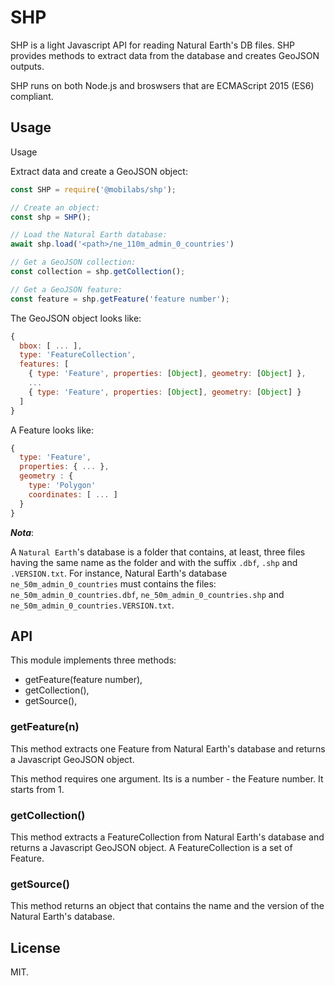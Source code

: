 # SHP

SHP is a light Javascript API for reading Natural Earth's DB files. SHP provides methods to extract data from the database and creates GeoJSON outputs.

SHP runs on both Node.js and broswsers that are ECMAScript 2015 (ES6) compliant.


## Usage

Usage

Extract data and create a GeoJSON object:

```javascript
const SHP = require('@mobilabs/shp');

// Create an object:
const shp = SHP();

// Load the Natural Earth database:
await shp.load('<path>/ne_110m_admin_0_countries')

// Get a GeoJSON collection:
const collection = shp.getCollection();

// Get a GeoJSON feature:
const feature = shp.getFeature('feature number');
```

The GeoJSON object looks like:

```javascript
{
  bbox: [ ... ],
  type: 'FeatureCollection',
  features: [
    { type: 'Feature', properties: [Object], geometry: [Object] },
    ...
    { type: 'Feature', properties: [Object], geometry: [Object] }
  ]
}
```

A Feature looks like:

```javascript
{
  type: 'Feature',
  properties: { ... },
  geometry : {
    type: 'Polygon'
    coordinates: [ ... ]
  }
}
```

***Nota***:

A `Natural Earth`'s database is a folder that contains, at least, three files having the same name as the folder and with the suffix `.dbf`, `.shp` and `.VERSION.txt`. For instance, Natural Earth's database `ne_50m_admin_0_countries` must contains the files: `ne_50m_admin_0_countries.dbf`, `ne_50m_admin_0_countries.shp` and `ne_50m_admin_0_countries.VERSION.txt`.


## API

This module implements three methods:

  * getFeature(feature number),
  * getCollection(),
  * getSource(),


### getFeature(n)

This method extracts one Feature from Natural Earth's database and returns a Javascript GeoJSON object.

This method requires one argument. Its is a number - the Feature number. It starts from 1.


### getCollection()

This method extracts a FeatureCollection from Natural Earth's database and returns a Javascript GeoJSON object. A FeatureCollection is a set of Feature.


### getSource()

This method returns an object that contains the name and the version of the Natural Earth's database.


## License

MIT.
